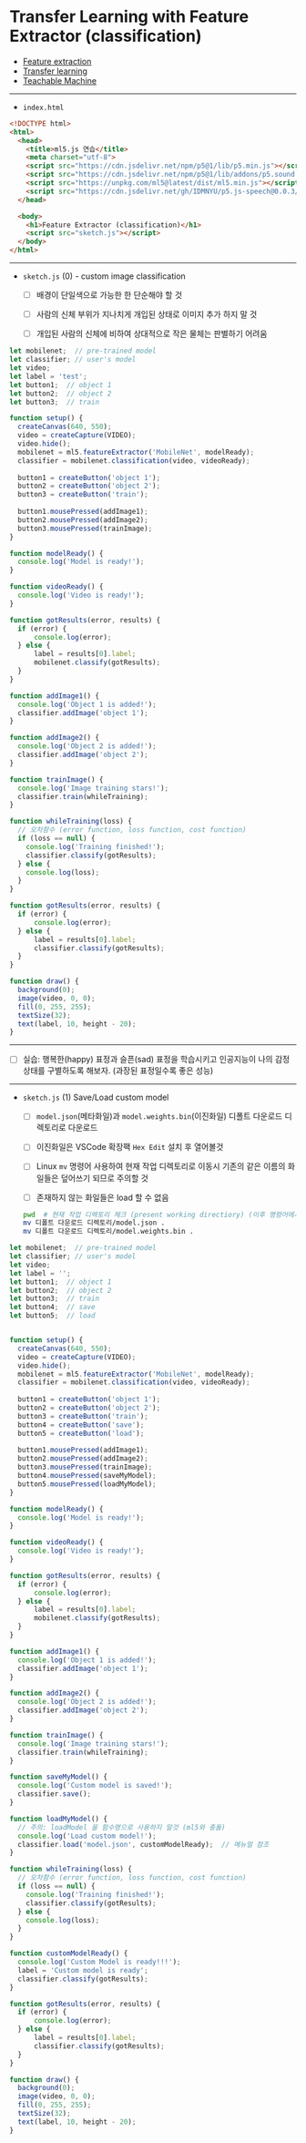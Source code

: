 # Transfer Learning with Feature Extractor (classification)
- [Feature extraction](https://en.wikipedia.org/wiki/Feature_extraction)
- [Transfer learning](https://en.wikipedia.org/wiki/Transfer_learning)
- [Teachable Machine](https://teachablemachine.withgoogle.com/)


---

- `index.html`

```html
<!DOCTYPE html>
<html>
  <head>
    <title>ml5.js 연습</title>
    <meta charset="utf-8">
    <script src="https://cdn.jsdelivr.net/npm/p5@1/lib/p5.min.js"></script>
    <script src="https://cdn.jsdelivr.net/npm/p5@1/lib/addons/p5.sound.min.js"></script>
    <script src="https://unpkg.com/ml5@latest/dist/ml5.min.js"></script>
    <script src="https://cdn.jsdelivr.net/gh/IDMNYU/p5.js-speech@0.0.3/lib/p5.speech.js"></script>
  </head>

  <body>
    <h1>Feature Extractor (classification)</h1>
    <script src="sketch.js"></script>
  </body>
</html>
```

---

- `sketch.js` (0) - custom image classification
  - [ ] 배경이 단일색으로 가능한 한 단순해야 할 것
  - [ ] 사람의 신체 부위가 지나치게 개입된 상태로 이미지 추가 하지 말 것
  - [ ] 개입된 사람의 신체에 비하여 상대적으로 작은 물체는 판별하기 어려움


```javascript
let mobilenet;  // pre-trained model
let classifier; // user's model
let video;
let label = 'test';
let button1;  // object 1
let button2;  // object 2
let button3;  // train

function setup() {
  createCanvas(640, 550);
  video = createCapture(VIDEO);
  video.hide();
  mobilenet = ml5.featureExtractor('MobileNet', modelReady);
  classifier = mobilenet.classification(video, videoReady);
  
  button1 = createButton('object 1');
  button2 = createButton('object 2');
  button3 = createButton('train');
  
  button1.mousePressed(addImage1);
  button2.mousePressed(addImage2);
  button3.mousePressed(trainImage);
}

function modelReady() {
  console.log('Model is ready!');
}

function videoReady() {
  console.log('Video is ready!');
}

function gotResults(error, results) { 
  if (error) {
      console.log(error);
  } else {
      label = results[0].label;
      mobilenet.classify(gotResults);
  }
}

function addImage1() {
  console.log('Object 1 is added!');
  classifier.addImage('object 1');
}

function addImage2() {
  console.log('Object 2 is added!');
  classifier.addImage('object 2');
}

function trainImage() {
  console.log('Image training stars!');
  classifier.train(whileTraining);
}

function whileTraining(loss) {
  // 오차함수 (error function, loss function, cost function)
  if (loss == null) {
    console.log('Training finished!');
    classifier.classify(gotResults);
  } else {
    console.log(loss);  
  }
}

function gotResults(error, results) { 
  if (error) {
      console.log(error);
  } else {
      label = results[0].label;
      classifier.classify(gotResults);
  }
}

function draw() {
  background(0);
  image(video, 0, 0);
  fill(0, 255, 255);
  textSize(32);
  text(label, 10, height - 20);
}
```

---

- [ ] 실습: 행복한(happy) 표정과 슬픈(sad) 표정을 학습시키고 인공지능이 나의 감정 상태를 구별하도록 해보자. (과장된 표정일수록 좋은 성능)


---

- `sketch.js` (1) Save/Load custom model
  - [ ] `model.json`(메타화일)과 `model.weights.bin`(이진화일) 디폴트 다운로드 디렉토리로 다운로드
  - [ ] 이진화일은 VSCode 확장팩 `Hex Edit` 설치 후 열어볼것
  - [ ] Linux `mv` 명령어 사용하여 현재 작업 디렉토리로 이동시 기존의 같은 이름의 화일들은 덮어쓰기 되므로 주의할 것 
  - [ ] 존재하지 않는 화일들은 load 할 수 없음 


  ```sh
  pwd  # 현재 작업 디렉토리 체크 (present working directiory) (이후 명령어에서 간단히 . 을 대신 사용함)
  mv 디폴트 다운로드 디렉토리/model.json .
  mv 디폴트 다운로드 디렉토리/model.weights.bin .
  ```

```javascript
let mobilenet;  // pre-trained model
let classifier; // user's model
let video;
let label = '';
let button1;  // object 1
let button2;  // object 2
let button3;  // train
let button4;  // save
let button5;  // load


function setup() {
  createCanvas(640, 550);
  video = createCapture(VIDEO);
  video.hide();
  mobilenet = ml5.featureExtractor('MobileNet', modelReady);
  classifier = mobilenet.classification(video, videoReady);
  
  button1 = createButton('object 1');
  button2 = createButton('object 2');
  button3 = createButton('train');
  button4 = createButton('save');
  button5 = createButton('load');
  
  button1.mousePressed(addImage1);
  button2.mousePressed(addImage2);
  button3.mousePressed(trainImage);
  button4.mousePressed(saveMyModel);
  button5.mousePressed(loadMyModel);
}

function modelReady() {
  console.log('Model is ready!');
}

function videoReady() {
  console.log('Video is ready!');
}

function gotResults(error, results) { 
  if (error) {
      console.log(error);
  } else {
      label = results[0].label;
      mobilenet.classify(gotResults);
  }
}

function addImage1() {
  console.log('Object 1 is added!');
  classifier.addImage('object 1');
}

function addImage2() {
  console.log('Object 2 is added!');
  classifier.addImage('object 2');
}

function trainImage() {
  console.log('Image training stars!');
  classifier.train(whileTraining);
}

function saveMyModel() {
  console.log('Custom model is saved!');
  classifier.save();
}

function loadMyModel() {
  // 주의: loadModel 을 함수명으로 사용하지 말것 (ml5와 충돌)
  console.log('Load custom model!');
  classifier.load('model.json', customModelReady);  // 메뉴얼 참조
}

function whileTraining(loss) {
  // 오차함수 (error function, loss function, cost function)
  if (loss == null) {
    console.log('Training finished!');
    classifier.classify(gotResults);
  } else {
    console.log(loss);  
  }
}

function customModelReady() {
  console.log('Custom Model is ready!!!');
  label = 'Custom model is ready';
  classifier.classify(gotResults);
}

function gotResults(error, results) { 
  if (error) {
      console.log(error);
  } else {
      label = results[0].label;
      classifier.classify(gotResults);
  }
}

function draw() {
  background(0);
  image(video, 0, 0);
  fill(0, 255, 255);
  textSize(32);
  text(label, 10, height - 20);
}
```
